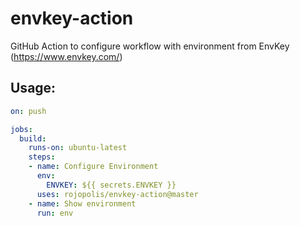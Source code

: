 # envkey-action
GitHub Action to configure workflow with environment from EnvKey (https://www.envkey.com/)

## Usage:
```yaml
on: push

jobs:
  build:
    runs-on: ubuntu-latest
    steps:
    - name: Configure Environment
      env:
        ENVKEY: ${{ secrets.ENVKEY }}
      uses: rojopolis/envkey-action@master
    - name: Show environment
      run: env
```
